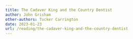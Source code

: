 ```yaml
---
title: The Cadaver King and the Country Dentist
author: John Grisham
other-authors: Tucker Carrington
date: 2023-01-23
url: /reading/the-cadaver-king-and-the-country-dentist
---
```

